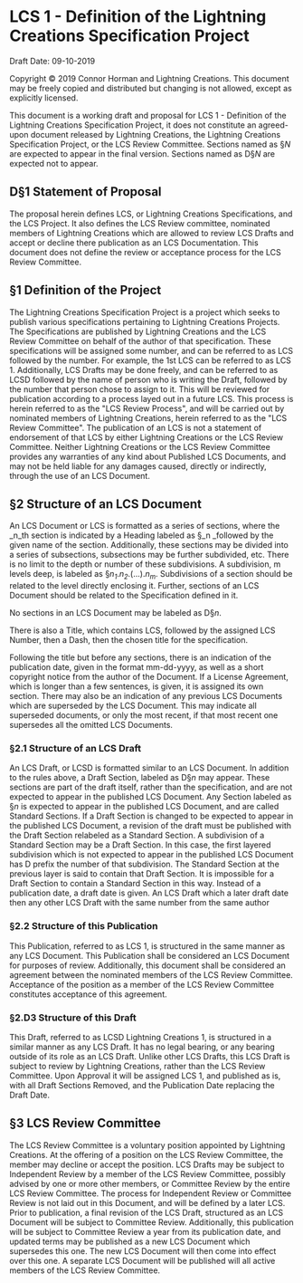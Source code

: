 # LCS 1 - Definition of the Lightning Creations Specification Project

Draft Date: 09-10-2019

Copyright © 2019 Connor Horman and Lightning Creations. This document may be freely copied and distributed but changing is not allowed, except as explicitly licensed.

This document is a working draft and proposal for LCS 1 - Definition of the Lightning Creations Specification Project, it does not constitute an agreed-upon document released by Lightning Creations, the Lightning Creations Specification Project, or the LCS Review Committee. Sections named as §_N_ are expected to appear in the final version. Sections named as D§_N_ are expected not to appear.


## D§1 Statement of Proposal

The proposal herein defines LCS, or Lightning Creations Specifications, and the LCS Project. It also defines the LCS Review committee, nominated members of Lightning Creations which are allowed to review LCS Drafts and accept or decline there publication as an LCS Documentation. This document does not define the review or acceptance process for the LCS Review Committee. 


## §1 Definition of the Project

The Lightning Creations Specification Project is a project which seeks to publish various specifications pertaining to Lightning Creations Projects. The Specifications are published by Lightning Creations and the LCS Review Committee on behalf of the author of that specification. These specifications will be assigned some number, and can be referred to as LCS followed by the number. For example, the 1st LCS can be referred to as LCS 1. Additionally, LCS Drafts may be done freely, and can be referred to as LCSD followed by the name of person who is writing the Draft, followed by the number that person chose to assign to it. This will be reviewed for publication according to a process layed out in a future LCS. This process is herein referred to as the "LCS Review Process", and will be carried out by nominated members of Lightning Creations, herein referred to as the "LCS Review Committee". The publication of an LCS is not a statement of endorsement of that LCS by either Lightning Creations or the LCS Review Committee. Neither Lightning Creations or the LCS Review Committee provides any warranties of any kind about Published LCS Documents, and may not be held liable for any damages caused, directly or indirectly, through the use of an LCS Document. 


## §2 Structure of an LCS Document

An LCS Document or LCS is formatted as a series of sections, where the _n_th section is indicated by a Heading labeled as §_n _followed by the given name of the section. Additionally, these sections may be divided into a series of subsections, subsections may be further subdivided, etc. There is no limit to the depth or number of these subdivisions. A subdivision, m levels deep, is labeled as §_n<sub>1</sub>_._n<sub>2</sub>_.(...)._n<sub>m</sub>_. Subdivisions of a section should be related to the level directly enclosing it. Further, sections of an LCS Document should be related to the Specification defined in it.

No sections in an LCS Document may be labeled as D§_n_. 

There is also a Title, which contains LCS, followed by the assigned LCS Number, then a Dash, then the chosen title for the specification. 

Following the title but before any sections, there is an indication of the publication date, given in the format mm-dd-yyyy, as well as a short copyright notice from the author of the Document. If a License Agreement, which is longer than a few sentences, is given, it is assigned its own section. There may also be an indication of any previous LCS Documents which are superseded by the LCS Document. This may indicate all superseded documents, or only the most recent, if that most recent one supersedes all the omitted LCS Documents. 


### §2.1 Structure of an LCS Draft

An LCS Draft, or LCSD is formatted similar to an LCS Document. In addition to the rules above, a Draft Section, labeled as D§_n_ may appear. These sections are part of the draft itself, rather than the specification, and are not expected to appear in the published LCS Document. Any Section labeled as §_n_ is expected to appear in the published LCS Document, and are called Standard Sections. If a Draft Section is changed to be expected to appear in the published LCS Document, a revision of the draft must be published with the Draft Section relabeled as a Standard Section. A subdivision of a Standard Section may be a Draft Section. In this case, the first layered subdivision which is not expected to appear in the published LCS Document has D prefix the number of that subdivision. The Standard Section at the previous layer is said to contain that Draft Section. It is impossible for a Draft Section to contain a Standard Section in this way. Instead of a publication date, a draft date is given. An LCS Draft which a later draft date then any other LCS Draft with the same number from the same author 


### §2.2 Structure of this Publication

This Publication, referred to as LCS 1, is structured in the same manner as any LCS Document. This Publication shall be considered an LCS Document for purposes of review. Additionally, this document shall be considered an agreement between the nominated members of the LCS Review Committee. Acceptance of the position as a member of the LCS Review Committee constitutes acceptance of this agreement.


### §2.D3 Structure of this Draft

This Draft, referred to as LCSD Lightning Creations 1, is structured in a similar manner as any LCS Draft. It has no legal bearing, or any bearing outside of its role as an LCS Draft. Unlike other LCS Drafts, this LCS Draft is subject to review by Lightning Creations, rather than the LCS Review Committee. Upon Approval it will be assigned LCS 1, and published as is, with all Draft Sections Removed, and the Publication Date replacing the Draft Date.


## §3 LCS Review Committee

The LCS Review Committee is a voluntary position appointed by Lightning Creations. At the offering of a position on the LCS Review Committee, the member may decline or accept the position.  LCS Drafts may be subject to Independent Review by a member of the LCS Review Committee, possibly advised by one or more other members, or Committee Review by the entire LCS Review Committee. The process for Independent Review or Committee Review is not laid out in this Document, and will be defined by a later LCS.  Prior to publication, a final revision of the LCS Draft, structured as an LCS Document will be subject to Committee Review. Additionally, this publication will be subject to Committee Review a year from its publication date, and updated terms may be published as a new LCS Document which supersedes this one. The new LCS Document will then come into effect over this one. A separate LCS Document will be published will all active members of the LCS Review Committee.